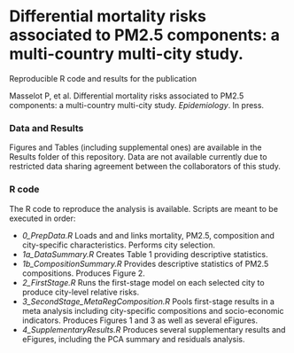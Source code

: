 # Differential mortality risks associated to PM2.5 components: a multi-country multi-city study.

Reproducible R code and results for the publication 

Masselot P, et al. Differential mortality risks associated to PM2.5 components: a multi-country multi-city study. *Epidemiology*. In press.

### Data and Results

Figures and Tables (including supplemental ones) are available in the Results folder of this repository. Data are not available currently due to restricted data sharing agreement between the collaborators of this study.

### R code

The R code to reproduce the analysis is available. Scripts are meant to be executed in order:

- *0_PrepData.R* Loads and and links mortality, PM2.5, composition and city-specific characteristics. Performs city selection.
- *1a_DataSummary.R* Creates Table 1 providing descriptive statistics.
- *1b_CompositionSummary.R* Provides descriptive statistics of PM2.5 compositions. Produces Figure 2.
- *2_FirstStage.R* Runs the first-stage model on each selected city to produce city-level relative risks.
- *3_SecondStage_MetaRegComposition.R* Pools first-stage results in a meta analysis including city-specific compositions and socio-economic indicators. Produces Figures 1 and 3 as well as several eFigures.
- *4_SupplementaryResults.R* Produces several supplementary results and eFigures, including the PCA summary and residuals analysis.
